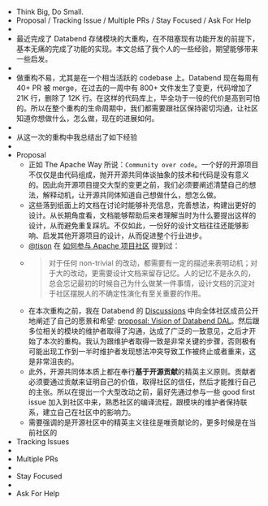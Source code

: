 - Think Big, Do Small.
- Proposal / Tracking Issue / Multiple PRs / Stay Focused / Ask For Help
-
- 最近完成了 Databend 存储模块的大重构，在不阻塞现有功能开发的前提下，基本无痛的完成了功能的实现。本文总结了我个人的一些经验，期望能够带来一些启发。
-
- 做重构不易，尤其是在一个相当活跃的 codebase 上。Databend 现在每周有 40+ PR 被 merge，在过去的一周中有 800+ 文件发生了变更，代码增加了 21K  行，删除了 12K 行。在这样的代码库上，毕全功于一役的代价是高到可怕的。所以在整个重构的生命周期中，我们都需要跟社区保持密切沟通，让社区知道你想做什么，怎么做，现在的进展如何。
-
- 从这一次的重构中我总结出了如下经验
-
- Proposal
	- 正如 The Apache Way 所说：`Community over code`。一个好的开源项目不仅仅是由代码组成，抛开开源共同体谈抽象的技术和代码是没有意义的。因此向开源项目提交大型的变更之前，我们必须要阐述清楚自己的想法，解释动机，让开源共同体知道自己想做什么，想怎么做。
	- 这些落到纸面上的文档在讨论时能够补充信息，完善想法，构建出更好的设计。从长期角度看，文档能够帮助后来者理解当时为什么要提出这样的设计，从而避免重复踩坑。不仅如此，一份好的设计文档往往还能够影响、启发其他开源项目的设计，从而促进整个行业进步。
	- [@tison](https://github.com/tisonkun/) 在 [如何参与 Apache 项目社区](https://zhuanlan.zhihu.com/p/93334196) 提到过：
	- > 对于任何 non-trivial 的改动，都需要有一定的描述来表明动机；对于大的改动，更需要设计文档来留存记忆。人的记忆不是永久的，总会忘记最初的时候自己为什么做某一件事情，设计文档的沉淀对于社区摆脱人的不确定性演化有至关重要的作用。
	- 在本次重构之前，我在 Databend 的 [Discussions](https://github.com/datafuselabs/databend/discussions) 中向全体社区成员公开地阐述了自己的愿景和希望: [proposal: Vision of Databend DAL](https://github.com/datafuselabs/databend/discussions/3662)。然后跟多位相关的模块的维护者取得了沟通，达成了广泛的一致意见，之后才开始了本次的重构。我认为跟维护者取得一致是非常关键的步骤，否则极有可能出现工作到一半时维护者发现想法冲突导致工作被终止或者重来，这是非常沮丧的。
	- 此外，开源共同体本质上都在奉行**基于开源贡献**的精英主义原则。贡献者必须要通过贡献来证明自己的价值，取得社区的信任，然后才能推行自己的主张。所以在提出一个大型改动之前，最好先通过参与一些 good first issue 加入到社区中来，熟悉社区的编译流程，跟模块的维护者保持联系，建立自己在社区中的影响力。
	- 需要强调的是开源社区中的精英主义往往是唯贡献论的，更多时候是在当前社区的
- Tracking Issues
-
- Multiple PRs
-
- Stay Focused
-
- Ask For Help